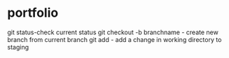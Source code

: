 # portfolio
git status-check current status
git checkout -b branchname - create new branch from current branch
git add - add a change in working directory to staging

